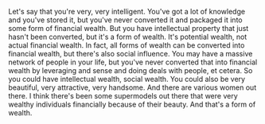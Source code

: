  Let's say that you're very, very intelligent. You've got a lot of knowledge and you've stored it, but you've never converted it and packaged it into some form of financial wealth. But you have intellectual property that just hasn't been converted, but it's a form of wealth. It's potential wealth, not actual financial wealth. In fact, all forms of wealth can be converted into financial wealth, but there's also social influence. You may have a massive network of people in your life, but you've never converted that into financial wealth by leveraging and sense and doing deals with people, et cetera. So you could have intellectual wealth, social wealth. You could also be very beautiful, very attractive, very handsome. And there are various women out there. I think there's been some supermodels out there that were very wealthy individuals financially because of their beauty. And that's a form of wealth.